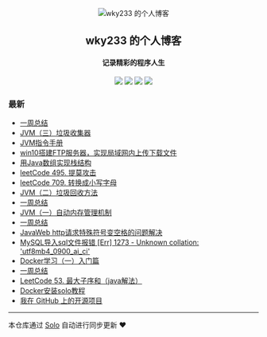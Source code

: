 <p align="center"><img alt="wky233 的个人博客" src="https://static.b3log.org/images/brand/solo-32.png"></p><h2 align="center">
wky233 的个人博客
</h2>

<h4 align="center">记录精彩的程序人生</h4>
<p align="center"><a title="wky233 的个人博客" target="_blank" href="https://github.com/wky181/solo-blog"><img src="https://img.shields.io/github/last-commit/wky181/solo-blog.svg?style=flat-square&color=FF9900"></a>
<a title="GitHub repo size in bytes" target="_blank" href="https://github.com/wky181/solo-blog"><img src="https://img.shields.io/github/repo-size/wky181/solo-blog.svg?style=flat-square"></a>
<a title="Solo Version" target="_blank" href="https://github.com/b3log/solo/releases"><img src="https://img.shields.io/badge/solo-3.6.5-f1e05a.svg?style=flat-square&color=blueviolet"></a>
<a title="Hits" target="_blank" href="https://github.com/b3log/hits"><img src="https://hits.b3log.org/wky181/solo-blog.svg"></a></p>

### 最新

* [一周总结](https://www.wkyhky.site/articles/2019/10/20/1571562753189.html)
* [JVM（三）垃圾收集器](https://www.wkyhky.site/articles/2019/10/18/1571407118488.html)
* [JVM指令手册](https://www.wkyhky.site/articles/2019/10/18/1571360706350.html)
* [win10搭建FTP服务器，实现局域网内上传下载文件](https://www.wkyhky.site/articles/2019/10/16/1571213842260.html)
* [用Java数组实现栈结构](https://www.wkyhky.site/articles/2019/10/14/1571062869946.html)
* [leetCode 495. 提莫攻击](https://www.wkyhky.site/articles/2019/10/14/1571061063379.html)
* [leetCode 709. 转换成小写字母](https://www.wkyhky.site/articles/2019/10/14/1571057517072.html)
* [JVM（二）垃圾回收方法](https://www.wkyhky.site/articles/2019/10/14/1571016544956.html)
* [一周总结](https://www.wkyhky.site/articles/2019/10/13/1570958321562.html)
* [JVM（一）自动内存管理机制](https://www.wkyhky.site/articles/2019/10/13/1570954774566.html)
* [一周总结](https://www.wkyhky.site/articles/2019/10/07/1570416073433.html)
* [JavaWeb http请求特殊符号变空格的问题解决](https://www.wkyhky.site/articles/2019/10/04/1570174031051.html)
* [MySQL导入sql文件报错 [Err] 1273 - Unknown collation: 'utf8mb4_0900_ai_ci'](https://www.wkyhky.site/articles/2019/10/02/1569986807956.html)
* [Docker学习（一）入门篇](https://www.wkyhky.site/articles/2019/09/30/1569815742047.html)
* [一周总结](https://www.wkyhky.site/articles/2019/09/29/1569751046632.html)
* [LeetCode 53. 最大子序和（java解法）](https://www.wkyhky.site/articles/2019/09/29/1569718984459.html)
* [Docker安装solo教程](https://www.wkyhky.site/articles/2019/08/22/1566483686173.html)
* [我在 GitHub 上的开源项目](https://www.wkyhky.site/my-github-repos)



---

本仓库通过 [Solo](https://github.com/b3log/solo) 自动进行同步更新 ❤️ 